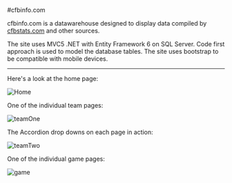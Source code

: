 #cfbinfo.com

cfbinfo.com is a datawarehouse designed to display data compiled by [cfbstats.com](http://cfbstats.com) and other sources.

The site uses MVC5 .NET with Entity Framework 6 on SQL Server. Code first approach is used to model the database tables. The site uses bootstrap to be compatible with mobile devices.

---

Here's a look at the home page:

![Home](http://i.imgur.com/FV9QrZ4.jpg)


One of the individual team pages:

![teamOne](http://i.imgur.com/N0cPuEY.jpg)

The Accordion drop downs on each page in action:

![teamTwo](http://i.imgur.com/blna2Ql.jpg)

One of the individual game pages:

![game](http://i.imgur.com/Bpd5AIC.jpg)
